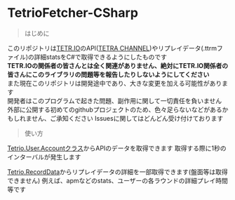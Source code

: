 # TetrioFetcher-CSharp
> はじめに

このリポジトリは[TETR.IO](https://tetr.io)のAPI([TETRA CHANNEL](https://ch.tetr.io))やリプレイデータ(.ttrmファイル)の詳細statsをC#で取得できるようにしたものです  
**TETR.IOの関係者の皆さんとは全く関連がありません、絶対にTETR.IO関係者の皆さんにこのライブラリの問題等を報告したりしないようにしてください**  
また現在このリポジトリは開発途中であり、大きな変更を加える可能性があります  
開発者はこのプログラムで起きた問題、副作用に関して一切責任を負いません  
外部に公開する初めてのgithubプロジェクトのため、色々足らないなどがあるかもしれません、ご承知ください
Issuesに関してはどんどん受け付けております

> 使い方

[Tetrio.User.Accountクラス](TetrioFetcher-CSharp/TetrioUser.cs)からAPIのデータを取得できます
取得する際に1秒のインターバルが発生します

[Tetrio.RecordData](TetrioFetcher-CSharp/RecordData.cs)からリプレイデータの詳細を一部取得できます(盤面等は取得できません)
例えば、apmなどのstats、ユーザーの各ラウンドの詳細プレイ時間等です
